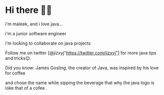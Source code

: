 # Hi there 👋😉


 i'm maleek, and i love java...

 i'm a junior software engineer

 i'm looking to collaborate on java projects

 Follow me on twitter [@jizxyj"https://twitter.com/jizxyj"] for more java tips and tricks😉.

 Did you know: James Gosling, the creator of Java, was inspired by his love for coffee

 and chose the name while sipping the beverage that why the java logo is loke that of a cofee .

